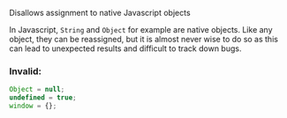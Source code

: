 Disallows assignment to native Javascript objects

In Javascript, `String` and `Object` for example are native objects. Like any
object, they can be reassigned, but it is almost never wise to do so as this can
lead to unexpected results and difficult to track down bugs.

### Invalid:

```typescript
Object = null;
undefined = true;
window = {};
```

